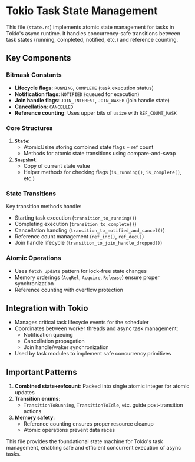 # Tokio Task State Management

This file (`state.rs`) implements atomic state management for tasks in Tokio's async runtime. It handles concurrency-safe transitions between task states (running, completed, notified, etc.) and reference counting.

## Key Components

### Bitmask Constants
- **Lifecycle flags**: `RUNNING`, `COMPLETE` (task execution status)
- **Notification flags**: `NOTIFIED` (queued for execution)
- **Join handle flags**: `JOIN_INTEREST`, `JOIN_WAKER` (join handle state)
- **Cancellation**: `CANCELLED`
- **Reference counting**: Uses upper bits of `usize` with `REF_COUNT_MASK`

### Core Structures
1. **`State`**: 
   - AtomicUsize storing combined state flags + ref count
   - Methods for atomic state transitions using compare-and-swap
2. **`Snapshot`**:
   - Copy of current state value
   - Helper methods for checking flags (`is_running()`, `is_complete()`, etc.)

### State Transitions
Key transition methods handle:
- Starting task execution (`transition_to_running()`)
- Completing execution (`transition_to_complete()`)
- Cancellation handling (`transition_to_notified_and_cancel()`)
- Reference count management (`ref_inc()`, `ref_dec()`)
- Join handle lifecycle (`transition_to_join_handle_dropped()`)

### Atomic Operations
- Uses `fetch_update` pattern for lock-free state changes
- Memory orderings (`AcqRel`, `Acquire`, `Release`) ensure proper synchronization
- Reference counting with overflow protection

## Integration with Tokio
- Manages critical task lifecycle events for the scheduler
- Coordinates between worker threads and async task management:
  - Notification queuing
  - Cancellation propagation
  - Join handle/waker synchronization
- Used by task modules to implement safe concurrency primitives

## Important Patterns
1. **Combined state+refcount**: Packed into single atomic integer for atomic updates
2. **Transition enums**: 
   - `TransitionToRunning`, `TransitionToIdle`, etc. guide post-transition actions
3. **Memory safety**: 
   - Reference counting ensures proper resource cleanup
   - Atomic operations prevent data races

This file provides the foundational state machine for Tokio's task management, enabling safe and efficient concurrent execution of async tasks.
